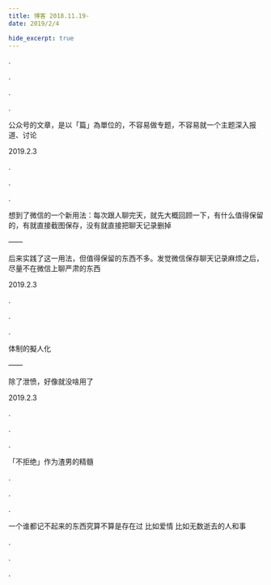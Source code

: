 ```yaml
---
title: 博客 2018.11.19-
date: 2019/2/4

hide_excerpt: true
---
```


.

<!--more-->



.

.

.


公众号的文章，是以「篇」為單位的，不容易做专题，不容易就一个主题深入报道、讨论

2019.2.3

.

.

.

想到了微信的一个新用法：每次跟人聊完天，就先大概回顾一下，有什么值得保留的，有就直接截图保存，没有就直接把聊天记录删掉

——

后来实践了这一用法，但值得保留的东西不多。发觉微信保存聊天记录麻烦之后，尽量不在微信上聊严肃的东西

2019.2.3

.

.

.


体制的擬人化

——

除了泄愤，好像就没啥用了

2019.2.3

.

.

.

「不拒绝」作为渣男的精髓

.

.

.

一个谁都记不起来的东西究算不算是存在过
比如爱情
比如无数逝去的人和事

.

.

.